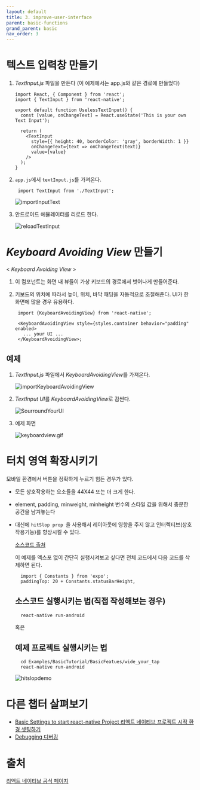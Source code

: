 ```yaml
---
layout: default
title: 3. improve-user-interface
parent: basic-functions
grand_parent: basic
nav_order: 3
---
```



# 텍스트 입력창 만들기

  1.  *TextInput.js* 파일을 만든다 (이 예제에서는 app.js와 같은 경로에 만들었다)

     
          import React, { Component } from 'react';
          import { TextInput } from 'react-native';

          export default function UselessTextInput() {
            const [value, onChangeText] = React.useState('This is your own Text Input');

            return (
              <TextInput
                style={{ height: 40, borderColor: 'gray', borderWidth: 1 }}
                onChangeText={text => onChangeText(text)}
                value={value}
              />
            );
          }


  2. `app.js`에서 `textInput.js`를 가져온다.

          import TextInput from './TextInput';

      ![importInputText](../images/importTextInput.png)

  3. 안드로이드 에뮬레이터를 리로드 한다.

      ![reloadTextInput](../images/reloadTextInput.png)


# *Keyboard Avoiding View* 만들기 

  < *Keyboard Avoiding View* >

  1. 이 컴포넌트는 화면 내 뷰들이 가상 키보드의 경로에서 벗어나게 만들어준다.

  2. 키보드의 위치에 따라서 높이, 위치, 바닥 패딩을 자동적으로 조절해준다. UI가 한 화면에 많을 경우 유용하다.


          import {KeyboardAvoidingView} from 'react-native';

          <KeyboardAvoidingView style={styles.container behavior="padding" enabled>
            ... your UI ...
          </KeyboardAvoidingView>;

  ## 예제

  1. *TextInput.js* 파일에서 *KeyboardAvoidingView*를 가져온다.
  
      ![importKeyboardAvoidingView](../images/importKeyboardAvoidingView.png)

  2. *TextInput UI*를 *KeyboardAvoidingView*로 감싼다. 

      ![SourroundYourUI](../images/SurroundYourUI.png)

  3. 예제 화면 

      ![keyboardview.gif](../images/keyboardview.gif)



# 터치 영역 확장시키기 

모바일 환경에서 버튼을 정확하게 누르기 힘든 경우가 있다.

+ 모든 상호작용하는 요소들을 44X44 또는 더 크게 한다.

+ element, padding, minweight, minheight
변수의 스타일 값을 위해서 충분한 공간을 남겨놓는다

+ 대신에 `hitSlop prop `을 사용해서 레이아웃에 영향을 주지 않고 인터렉티브(상호작용기능)를 향상시킬 수 있다.

  [소스코드 출처](https://snack.expo.io/rJPwCt4HZ)

  이 예제를 엑스포 없이 간단히 실행시켜보고 싶다면 전체 코드에서 다음 코드를 삭제하면 된다.

        import { Constants } from 'expo';
        paddingTop: 20 + Constants.statusBarHeight,
  
  

  ## 소스코드 실행시키는 법(직접 작성해보는 경우)

        react-native run-android

  혹은

  ## 예제 프로젝트 실행시키는 법
            
        cd Examples/BasicTutorial/BasicFeatues/wide_your_tap
        react-native run-android

  ![hitslopdemo](../images/hitslopdemo.gif)





 # 다른 챕터 살펴보기 

- [Basic Settings to start react-native Project 리액트 네이티브 프로젝트 시작 환경 셋팅하기  ](../01-basic-setting/basic-setting-kr.md)
- [Debugging 디버깅](../02-debugging/debugging-kr.md)
 
 # 출처

 [리액트 네이티브 공식 페이지](https://facebook.github.io/react-native/docs/improvingux)


    